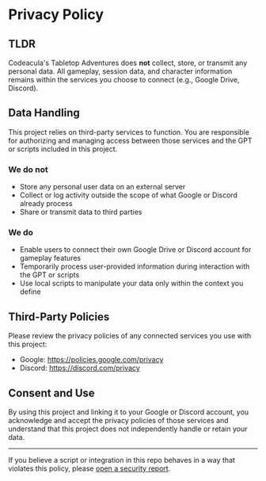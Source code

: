 # Privacy Policy

## TLDR

Codeacula's Tabletop Adventures does **not** collect, store, or transmit any personal data. All gameplay, session data, and character information remains within the services you choose to connect (e.g., Google Drive, Discord).

## Data Handling

This project relies on third-party services to function. You are responsible for authorizing and managing access between those services and the GPT or scripts included in this project.

### We do **not**

- Store any personal user data on an external server
- Collect or log activity outside the scope of what Google or Discord already process
- Share or transmit data to third parties

### We **do**

- Enable users to connect their own Google Drive or Discord account for gameplay features
- Temporarily process user-provided information during interaction with the GPT or scripts
- Use local scripts to manipulate your data only within the context you define

## Third-Party Policies

Please review the privacy policies of any connected services you use with this project:

- Google: <https://policies.google.com/privacy>
- Discord: <https://discord.com/privacy>

## Consent and Use

By using this project and linking it to your Google or Discord account, you acknowledge and accept the privacy policies of those services and understand that this project does not independently handle or retain your data.

---

If you believe a script or integration in this repo behaves in a way that violates this policy, please [open a security report](./SECURITY.md).
